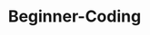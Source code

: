 ---
layout: page
title: Beginner-Coding
nav: true
nav_order: 1
dropdown: true
children: 
    - title: intro
      permalink: /ref/begcoding/intro/
    - title: divider
    - title: starting-up
      permalink: /ref/begcoding/starting-up/
    - title: divider
    - title: basics
      permalink: /ref/begcoding/basics/
---